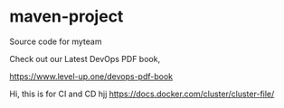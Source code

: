 # maven-project
Source code for myteam

Check out our Latest DevOps PDF book,

https://www.level-up.one/devops-pdf-book

Hi, this is for CI and CD
hjj
https://docs.docker.com/cluster/cluster-file/
